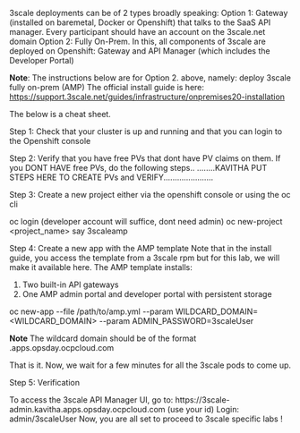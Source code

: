3scale deployments can be of 2 types broadly speaking:
Option 1: Gateway (installed on baremetal, Docker or Openshift) that talks to the SaaS API manager. Every participant should have an account on the 3scale.net domain
Option 2: Fully On-Prem. In this, all components of 3scale are deployed on Openshift: Gateway and API Manager (which includes the Developer Portal)

<b>Note</b>: The instructions below are for Option 2. above, namely: deploy 3scale fully on-prem (AMP)
The official install guide is here: https://support.3scale.net/guides/infrastructure/onpremises20-installation

The below is a cheat sheet.

Step 1: Check that your cluster is up and running and that you can login to the Openshift console

Step 2: Verify that you have free PVs that dont have PV claims on them.
If you DONT HAVE free PVs, do the following steps..
........KAVITHA PUT STEPS HERE TO CREATE PVs and VERIFY......................

Step 3: Create a new project either via the openshift console or using the oc cli

oc login (developer account will suffice, dont need admin)
oc new-project <project_name> say 3scaleamp

Step 4: Create a new app with the AMP template
Note that in the install guide, you access the template from a 3scale rpm but for this lab, we will make it available here.
The AMP template installs:
1. Two built-in API gateways
2. One AMP admin portal and developer portal with persistent storage

oc new-app --file /path/to/amp.yml --param WILDCARD_DOMAIN=<WILDCARD_DOMAIN> --param ADMIN_PASSWORD=3scaleUser
<P><B>Note</B> The wildcard domain should be of the format <yourname or id>.apps.opsday.ocpcloud.com

That is it. Now, we wait for a few minutes for all the 3scale pods to come up.

<p>Step 5: Verification
<p>To access the 3scale API Manager UI, go to:
https://3scale-admin.kavitha.apps.opsday.ocpcloud.com   (use your id)
Login: admin/3scaleUser
Now, you are all set to proceed to 3scale specific labs !

